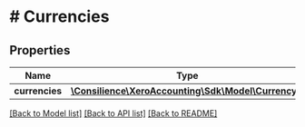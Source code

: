 # # Currencies

## Properties

Name | Type | Description | Notes
------------ | ------------- | ------------- | -------------
**currencies** | [**\Consilience\XeroAccounting\Sdk\Model\Currency[]**](Currency.md) |  | [optional] 

[[Back to Model list]](../../README.md#documentation-for-models) [[Back to API list]](../../README.md#documentation-for-api-endpoints) [[Back to README]](../../README.md)


